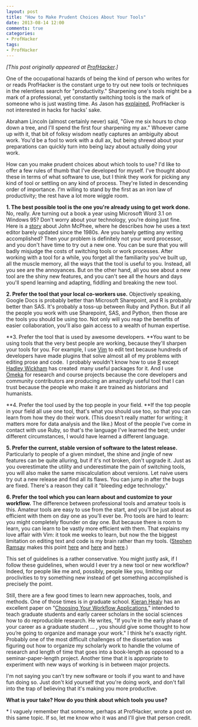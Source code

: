 ```yaml
---
layout: post
title: "How to Make Prudent Choices About Your Tools"
date: 2013-08-14 12:00
comments: true
categories: 
- ProfHacker
tags: 
- ProfHacker
---
```


*[This post originally appeared at [ProfHacker][].]*

One of the occupational hazards of being the kind of person who writes 
for or reads ProfHacker is the constant urge to try out new tools or 
techniques in the relentless search for "productivity." Sharpening one's 
tools might be a mark of a professional, yet constantly switching tools 
is the mark of someone who is just wasting time. As Jason has 
[explained][], ProfHacker is not interested in hacks for hacks' sake.

Abraham Lincoln (almost certainly never) said, "Give me six hours to
chop down a tree, and I'll spend the first four sharpening my ax."
Whoever came up with it, that bit of folksy wisdom neatly captures an
ambiguity about work. You'd be a fool to work with a dull ax, but being
shrewd about your preparations can quickly turn into being lazy about
actually doing your work.

How can you make prudent choices about which tools to use? I'd like to
offer a few rules of thumb that I've developed for myself. I've thought
about these in terms of what software to use, but I think they work for
picking any kind of tool or settling on any kind of process. They're
listed in descending order of importance. I'm willing to stand by the
first as an iron law of productivity; the rest have a lot more wiggle
room.

**1. The best possible tool is the one you're already using to get work
done.** No, really. Are turning out a book a year using Microsoft Word
3.1 on Windows 95? Don't worry about your technology, you're doing just
fine. Here is a [story][] about John McPhee, where he describes how he
uses a text editor barely updated since the 1980s. Are you barely
getting any writing accomplished? Then your problem is definitely not
your word processor, and you don't have time to try out a new one. You
can be sure that you will badly misjudge the costs of switching tools or
work processes. After working with a tool for a while, you forget all
the familiarity you've built up, all the muscle memory, all the ways
that the tool is useful to you. Instead, all you see are the annoyances.
But on the other hand, all you see about a new tool are the shiny new
features, and you can't see all the hours and days you'll spend learning
and adapting, fiddling and breaking the new tool.

**2. Prefer the tool that your local co-workers use.** Objectively
speaking, Google Docs is probably better than Microsoft Sharepoint, and
R is probably better than SAS. It's probably a toss-up between Ruby and
Python. But if all the people you work with use Sharepoint, SAS, and
Python, then those are the tools you should be using too. Not only will
you reap the benefits of easier collaboration, you'll also gain access
to a wealth of human expertise.

**3. Prefer the tool that is used by awesome developers. **You want to
be using tools that the very best people are working, because they'll
sharpen your tools for you. For example, I use [Vim][] to edit text
because hundreds of developers have made plugins that solve almost all
of my problems with editing prose and code.  I probably wouldn't know
how to use [R][] except [Hadley Wickham][] has created  many useful
packages for it. And I use [Omeka][] for research and course projects
because the core developers and community contributors are producing an
amazingly useful tool that I can trust because the people who make it
are trained as historians and humanists.

**4. Prefer the tool used by the top people in your field. **If the top
people in your field all use one tool, that's what you should use too,
so that you can learn from how they do their work. (This doesn't really
matter for writing; it matters more for data analysis and the like.)
Most of the people I've come in contact with use Ruby, so that's the
language I've learned the best; under different circumstances, I would
have learned a different language.

**5. Prefer the current, stable version of software to the latest
release.** Particularly to people of a given mindset, the shine and
jingle of new features can be quite alluring, but if it's not broken,
don't upgrade it. Just as you overestimate the utility and underestimate
the pain of switching tools, you will also make the same miscalculation
about versions. Let naive users try out a new release and find all its
flaws. You can jump in after the bugs are fixed. There's a reason they
call it "bleeding edge technology."

**6. Prefer the tool which you can learn about and customize to your
workflow.** The difference between professional tools and amateur tools
is this. Amateur tools are easy to use from the start, and you'll be
just about as efficient with them on day one as you'll ever be. Pro
tools are hard to learn: you might completely flounder on day one. But
because there is room to learn, you can learn to be vastly more
efficient with them. That explains my love affair with Vim: it took me
weeks to learn, but now the the biggest limitation on editing text and
code is my brain rather than my tools. ([Stephen Ramsay][] makes this
point [here][] and [here][1] and [here][2].)

This set of guidelines is a rather conservative. You might justly ask,
if I follow these guidelines, when would I ever try a new tool or new
workflow? Indeed, for people like me and, possibly, people like you,
limiting our proclivities to try something new instead of get something
accomplished is precisely the point.

Still, there are a few good times to learn new approaches, tools, and
methods. One of those times is in graduate school. [Kieran Healy][] has
an excellent paper on "[Choosing Your Workflow Applications][],"
intended to teach graduate students and early career scholars in the
social sciences how to do reproducible research. He writes, "If you’re
in the early phase of your career as a graduate student ... , you should
give some thought to how you’re going to organize and manage your work."
I think he's exactly right. Probably one of the most difficult
challenges of the dissertation was figuring out how to organize my
scholarly work to handle the volume of research and length of time that
goes into a book-length as opposed to a seminar-paper-length project.
Another time that it is appropriate to experiment with new ways of
working is in between major projects.

I'm not saying you can't try new software or tools if you want to and
have fun doing so. Just don't kid yourself that you're doing work, and
don't fall into the trap of believing that it's making you more
productive.

**What is your take? How do you think about which tools you use?**

\* I vaguely remember that someone, perhaps at ProfHacker, wrote a post
on this same topic. If so, let me know who it was and I'll give that
person credit.

  [ProfHacker]: http://chronicle.com/blogs/profhacker/how-to-make-prudent-choices-about-your-tools/51261
  [explained]: http://chronicle.com/blogs/profhacker/what-we-talk-about-when-we-talk-about-productivity/47805
  [story]: http://www.newyorker.com/reporting/2013/01/14/130114fa_fact_mcphee
  [Vim]: http://www.vim.org/
  [R]: http://www.r-project.org/
  [Hadley Wickham]: http://had.co.nz/
  [Omeka]: http://omeka.org/
  [Stephen Ramsay]: http://stephenramsay.us/
  [here]: http://stephenramsay.us/2011/04/09/life-on-the-command-line/
  [1]: http://stephenramsay.us/2011/07/25/the-mythical-man-finger/
  [2]: http://stephenramsay.us/2011/08/05/the-man-finger-aftermath/
  [Kieran Healy]: http://kieranhealy.org/
  [Choosing Your Workflow Applications]: http://kieranhealy.org/files/misc/workflow-apps.pdf
